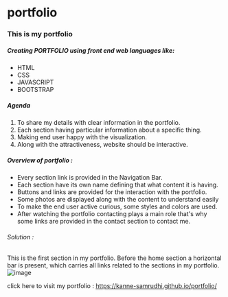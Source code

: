 # portfolio

### This is my portfolio 

##### Creating PORTFOLIO using front end web languages like:
* HTML
* CSS
* JAVASCRIPT
* BOOTSTRAP


##### Agenda

1. To share my details with clear information in the portfolio.
2. Each section having particular information about a specific thing.
3. Making end user happy with the visualization.
4. Along with the attractiveness, website should be interactive.


##### Overview of portfolio :

* Every section link is provided in the Navigation Bar.
* Each section have its own name defining that what content it is having.
* Buttons and links are provided for the interaction with the portfolio.
* Some photos are displayed along with the content to understand easily
* To make the end user active curious, some styles and colors are used.
* After watching the portfolio contacting plays a main role that's why some links are provided in the contact section to contact me.



###### Solution :


This is the first section in my portfolio.
Before the home section a horizontal bar is present, which carries all links related to the sections in my portfolio.
![image](https://github.com/Kanne-Samrudhi/portfolio/assets/134263151/10b72a27-1f36-4de9-bc6a-f24d78afd34a)































click here to visit my portfolio : https://kanne-samrudhi.github.io/portfolio/
